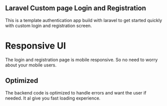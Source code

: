## Laravel Custom page Login and Registration 
This is a template authentication app build with laravel to get started quickly with custom login and registration screen. 
# Responsive UI
The login and registration page is mobile responsive. So no need to worry about your mobile users. 

## Optimized
The backend code is optimized to handle errors and want the user if needed. It al give you fast loading experience.
